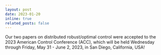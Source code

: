 ```yaml
---
layout: post
date: 2023-01-20 
inline: true
related_posts: false
---
```


Our two papers on distributed robust/optimal control were accepted to the 2023 American Control Conference (ACC), which will be held Wednesday through Friday, May 31 - June 2, 2023, in San Diego, California, USA!

